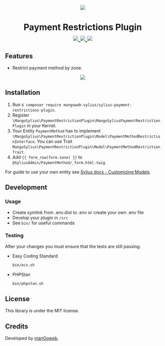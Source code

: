 <p align="center">
    <a href="https://www.mangoweb.cz/en/" target="_blank">
        <img src="https://avatars0.githubusercontent.com/u/38423357?s=200&v=4"/>
    </a>
</p>
<h1 align="center">
    Payment Restrictions Plugin
    <br />
    <a href="https://packagist.org/packages/mangoweb-sylius/sylius-payment-restrictions-plugin" title="License" target="_blank">
        <img src="https://img.shields.io/packagist/l/mangoweb-sylius/sylius-payment-restrictions-plugin.svg" />
    </a>
    <a href="https://packagist.org/packages/mangoweb-sylius/sylius-payment-restrictions-plugin" title="Version" target="_blank">
        <img src="https://img.shields.io/packagist/v/mangoweb-sylius/sylius-payment-restrictions-plugin.svg" />
    </a>
    <a href="https://travis-ci.org/mangoweb-sylius/SyliusPaymentRestrictionsPlugin" title="Build status" target="_blank">
        <img src="https://img.shields.io/travis/mangoweb-sylius/SyliusPaymentRestrictionsPlugin/master.svg" />
    </a>
</h1>

## Features

 - Restrict payment method by zone.

<p align="center">
	<img src="https://raw.githubusercontent.com/mangoweb-sylius/SyliusPaymentRestrictionsPlugin/master/doc/admin.png"/>
</p>

## Installation

1. Run `$ composer require mangoweb-sylius/sylius-payment-restrictions-plugin`.
2. Register `\MangoSylius\PaymentRestrictionPlugin\MangoSyliusPaymentRestrictionPlugin` in your Kernel.
3. Your Entity `PaymentMethod` has to implement `\MangoSylius\PaymentRestrictionPlugin\Model\PaymentMethodRestrictionInterface`. You can use Trait `MangoSylius\PaymentRestrictionPlugin\Model\PaymentMethodRestrictionTrait`.
4. Add `{{ form_row(form.zone) }}` to `@SyliusAdmin/PaymentMethod/_form.html.twig`.

For guide to use your own entity see [Sylius docs - Customizing Models](https://docs.sylius.com/en/1.3/customization/model.html)

## Development

### Usage

- Create symlink from .env.dist to .env or create your own .env file
- Develop your plugin in `/src`
- See `bin/` for useful commands

### Testing

After your changes you must ensure that the tests are still passing.
* Easy Coding Standard
  ```bash
  bin/ecs.sh
  ```
* PHPStan
  ```bash
  bin/phpstan.sh
  ```
License
-------
This library is under the MIT license.

Credits
-------
Developed by [manGoweb](https://www.mangoweb.eu/).

